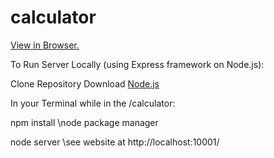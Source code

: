 # calculator

[View in Browser.](https://htmlpreview.github.io/?https://github.com/Shulmatt/calculator/blob/master/Index.html)

To Run Server Locally (using Express framework on Node.js):

Clone Repository
Download [Node.js](https://nodejs.org/en/download/)

In your Terminal while in the /calculator:

npm install \\node package manager

node server \\see website at http://localhost:10001/
